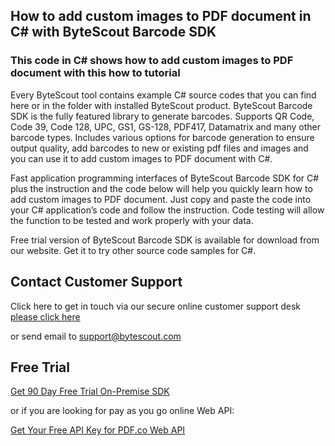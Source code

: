 ## How to add custom images to PDF document in C# with ByteScout Barcode SDK

### This code in C# shows how to add custom images to PDF document with this how to tutorial

Every ByteScout tool contains example C# source codes that you can find here or in the folder with installed ByteScout product. ByteScout Barcode SDK is the fully featured library to generate barcodes. Supports QR Code, Code 39, Code 128, UPC, GS1, GS-128, PDF417, Datamatrix and many other barcode types. Includes various options for barcode generation to ensure output quality, add barcodes to new or existing pdf files and images and you can use it to add custom images to PDF document with C#.

Fast application programming interfaces of ByteScout Barcode SDK for C# plus the instruction and the code below will help you quickly learn how to add custom images to PDF document. Just copy and paste the code into your C# application’s code and follow the instruction. Code testing will allow the function to be tested and work properly with your data.

Free trial version of ByteScout Barcode SDK is available for download from our website. Get it to try other source code samples for C#.

## Contact Customer Support

Click here to get in touch via our secure online customer support desk [please click here](https://bytescout.zendesk.com/hc/en-us/requests/new?subject=ByteScout%20Barcode%20SDK%20Question)

or send email to [support@bytescout.com](mailto:support@bytescout.com?subject=ByteScout%20Barcode%20SDK%20Question) 

## Free Trial

[Get 90 Day Free Trial On-Premise SDK](https://bytescout.com/download/web-installer?utm_source=github-readme)

or if you are looking for pay as you go online Web API:

[Get Your Free API Key for PDF.co Web API](https://pdf.co/documentation/api?utm_source=github-readme)